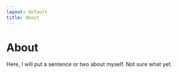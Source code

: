 ```yaml
---
layout: default
title: About
---
```


# About 

Here, I will put a sentence or two about myself. 
Not sure what yet. 
